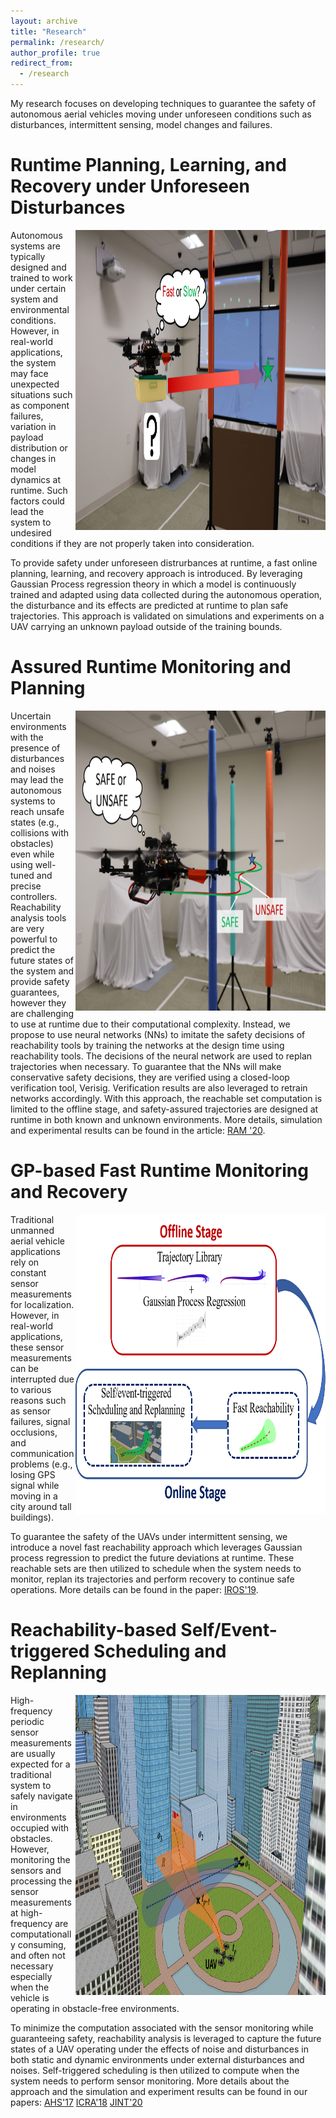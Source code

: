 ```yaml
---
layout: archive
title: "Research"
permalink: /research/
author_profile: true
redirect_from:
  - /research
---
```


My research focuses on developing techniques to guarantee the safety of autonomous aerial vehicles moving under unforeseen conditions such as disturbances, intermittent sensing, model changes and failures.

Runtime Planning, Learning, and Recovery under Unforeseen Disturbances
====

<img src="../images/payload.png"
     alt="Assured planning"
     width="400" 
     height="480"
     style="float: right;" />

Autonomous systems are typically designed and trained to work under certain system and environmental conditions. However, in real-world applications, the system may face unexpected situations such as component failures, variation in payload distribution or changes in model dynamics at runtime. Such factors could lead the system to undesired conditions if they are not properly taken into consideration. 

To provide safety under unforeseen distrurbances at runtime,  a fast online planning, learning, and recovery approach is introduced. By leveraging Gaussian Process regression theory in which a model is continuously trained and adapted using data collected during the autonomous operation, the disturbance and its effects are predicted at runtime to plan safe trajectories. This approach is validated on simulations and experiments on a UAV carrying an unknown payload outside of the training bounds.

Assured Runtime Monitoring and Planning
====

<img src="../images/assured_planning.png"
     alt="Assured planning"
     width="400" 
     height="480"
     style="float: right; margin-left: 2px" />
Uncertain environments with the presence of disturbances and noises may lead the autonomous systems to reach unsafe states (e.g., collisions with obstacles) even while using well-tuned and precise controllers. Reachability analysis tools are very powerful to predict the future states of the system and provide safety guarantees, however they are challenging to use at runtime due to their computational complexity. Instead, we propose to use neural networks (NNs) to imitate the safety decisions of reachability tools by training the networks at the design time using reachability tools. The decisions of the neural network are used to replan trajectories when necessary. To guarantee that the NNs will make conservative safety decisions, they are verified using a closed-loop verification tool, Verisig. Verification results are also leveraged to retrain networks accordingly.  With this approach, the reachable set computation is limited to the offline stage, and safety-assured trajectories are designed at runtime in both known and unknown environments. More details, simulation and experimental results can be found in the article: [RAM '20](https://ieeexplore.ieee.org/document/9068251 "RAM'20").


GP-based Fast Runtime Monitoring and Recovery
====

<img src="../images/runtime_monitoring.png"
     alt="Runtime monitoring"
     width="400" 
     height="480"
     style="float: right; margin-left: 2px" />

Traditional unmanned aerial vehicle applications rely on constant sensor measurements for localization. However, in real-world applications, these sensor measurements can be interrupted due to various reasons such as sensor failures, signal occlusions, and communication problems (e.g., losing GPS signal while moving in a city around tall buildings). 

To guarantee the safety of the UAVs under intermittent sensing, we introduce a novel fast reachability approach which leverages Gaussian process regression to predict the future deviations at runtime. These reachable sets are then utilized to schedule when the system needs to monitor, replan its trajectories and perform recovery to continue safe operations. More details can be found in the paper: [IROS'19](https://ieeexplore.ieee.org/document/8968498 "IROS'19").


Reachability-based Self/Event-triggered Scheduling and Replanning
====

<img src="../images/scheduling.png"
     alt="Self-triggered scheduling"
     width="400" 
     height="480"
     style="float: right; margin-left: 2px" />

High-frequency  periodic sensor measurements are usually expected for a traditional system to safely navigate in environments occupied with obstacles. However, monitoring the sensors and processing the sensor measurements at high-frequency are computationally consuming, and often not necessary especially when the vehicle is operating in obstacle-free environments.

To minimize the computation associated with the sensor monitoring while guaranteeing safety, reachability analysis is leveraged to capture the future states of a UAV operating
under the effects of noise and disturbances in both static and dynamic environments under external disturbances and noises. 
Self-triggered scheduling is then utilized to compute when the system needs to perform sensor monitoring. More details about the approach and the simulation and experiment results can be found in our papers: [AHS'17](https://ieeexplore.ieee.org/document/8046382 "AHS'17") [ICRA'18](https://ieeexplore.ieee.org/document/8463205 "ICRA'18") [JINT'20](https://link.springer.com/epdf/10.1007/s10846-020-01192-2?sharing_token=qFtm8fdhrw7rGoxGSkag9Pe4RwlQNchNByi7wbcMAY7a0qUIrsI7Gsc1PxE0C73W76eRLdTfLaDkqH1k2r_lFJDR2pmTLZvq7Px2rnuCcKWhnHiTmHhqX_j3X_xVtcUXJzzrkbBCBQCbOpqqYUGu44c7CmLWpuWDkN5dZ2i4Jfk%3D "JINT '20")




